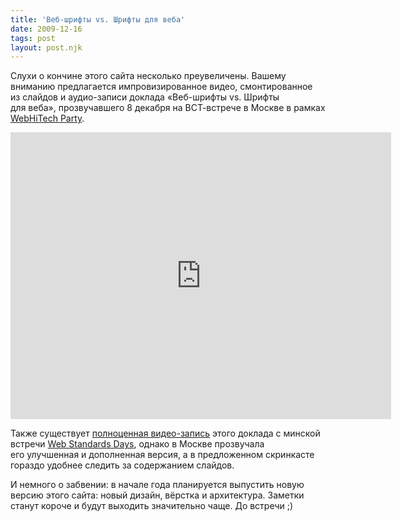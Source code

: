 ```yaml
---
title: 'Веб-шрифты vs. Шрифты для веба'
date: 2009-12-16
tags: post
layout: post.njk
---
```


Слухи о кончине этого сайта несколько преувеличены. Вашему вниманию предлагается импровизированное видео, смонтированное из слайдов и аудио-записи доклада «Веб-шрифты vs. Шрифты для веба», прозвучавшего 8 декабря на ВСТ-встрече в Москве в рамках [WebHiTech Party](http://www.webhitech.ru/party/).

<iframe src="https://player.vimeo.com/video/17586692?title=0&amp;byline=0&amp;portrait=0&amp;color=188418" width="609" height="459" frameborder="0" class="video-player"></iframe>

Также существует [полноценная видео-запись](http://video.yandex.ru/users/art23minsk/collection/18/) этого доклада с минской встречи [Web Standards Days](http://webstandardsdays.ru/), однако в Москве прозвучала его улучшенная и дополненная версия, а в предложенном скринкасте гораздо удобнее следить за содержанием слайдов.

И немного о забвении: в начале года планируется выпустить новую версию этого сайта: новый дизайн, вёрстка и архитектура. Заметки станут короче и будут выходить значительно чаще. До встречи ;)
